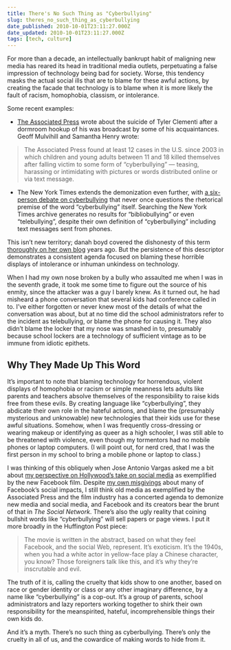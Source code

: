 ```yaml
---
title: There's No Such Thing as "Cyberbullying"
slug: theres_no_such_thing_as_cyberbullying
date_published: 2010-10-01T23:11:27.000Z
date_updated: 2010-10-01T23:11:27.000Z
tags: [tech, culture]
---
```


For more than a decade, an intellectually bankrupt habit of maligning new media has reared its head in traditional media outlets, perpetuating a false impression of technology being bad for society. Worse, this tendency masks the actual social ills that are to blame for these awful actions, by creating the facade that technology is to blame when it is more likely the fault of racism, homophobia, classism, or intolerance.

Some recent examples:

- [The Associated Press](http://www.google.com/hostednews/ap/article/ALeqM5i1iMYHMsNbOUJOaBvP10z2VkrP_AD9IIKPUO0) wrote about the suicide of Tyler Clementi after a dormroom hookup of his was broadcast by some of his acquaintances. Geoff Mulvihill and Samantha Henry wrote:

> The Associated Press found at least 12 cases in the U.S. since 2003 in which children and young adults between 11 and 18 killed themselves after falling victim to some form of “cyberbullying” — teasing, harassing or intimidating with pictures or words distributed online or via text message.

- The New York Times extends the demonization even further, with [a six-person debate on cyberbullying](http://www.nytimes.com/roomfordebate/2010/09/30/cyberbullying-and-a-students-suicide) that never once questions the rhetorical premise of the word “cyberbullying” itself. Searching the New York Times archive generates no results for “bibliobullying” or even “telebullying”, despite their own definition of “cyberbullying” including text messages sent from phones.

This isn’t new territory; danah boyd covered the dishonesty of this term [thoroughly on her own blog](http://www.zephoria.org/thoughts/archives/2007/04/07/cyberbullying.html) years ago. But the persistence of this descriptor demonstrates a consistent agenda focused on blaming these horrible displays of intolerance or inhuman unkindess on technology.

When I had my own nose broken by a bully who assaulted me when I was in the seventh grade, it took me some time to figure out the source of his enmity, since the attacker was a guy I barely knew. As it turned out, he had misheard a phone conversation that several kids had conference called in to. I’ve either forgotten or never knew most of the details of what the conversation was about, but at no time did the school administrators refer to the incident as telebullying, or blame the phone for causing it. They also didn’t blame the locker that my nose was smashed in to, presumably because school lockers are a technology of sufficient vintage as to be immune from idiotic epithets.

## Why They Made Up This Word

It’s important to note that blaming technology for horrendous, violent displays of homophobia or racism or simple meanness lets adults like parents and teachers absolve themselves of the responsibility to raise kids free from these evils. By creating language like “cyberbullying”, they abdicate their own role in the hateful actions, and blame the (presumably mysterious and unknowable) new technologies that their kids use for these awful situations. Somehow, when I was frequently cross-dressing or wearing makeup or identifying as queer as a high schooler, I was still able to be threatened with violence, even though my tormentors had no mobile phones or laptop computers. (I will point out, for nerd cred, that I was the first person in my school to bring a mobile phone or laptop to class.)

I was thinking of this obliquely when Jose Antonio Vargas asked me a bit about [my perspective on Hollywood’s take on social media](http://www.huffingtonpost.com/jose-antonio-vargas/the-social-network-hollyw_b_747233.html) as exemplified by the new Facebook film. Despite [my own misgivings](/2010/0913//the_facebook_reckoning-2010.html) about many of Facebook’s social impacts, I still think old media as exemplified by the Associated Press and the film industry has a concerted agenda to demonize new media and social media, and Facebook and its creators bear the brunt of that in *The Social Network*. There’s also the ugly reality that coining bullshit words like “cyberbullying” will sell papers or page views. I put it more broadly in the Huffington Post piece:

> The movie is written in the abstract, based on what they feel Facebook, and the social Web, represent. It’s exoticism. It’s the 1940s, when you had a white actor in yellow-face play a Chinese character, you know? Those foreigners talk like this, and it’s why they’re inscrutable and evil.

The truth of it is, calling the cruelty that kids show to one another, based on race or gender identity or class or any other imaginary difference, by a name like “cyberbullying” is a cop-out. It’s a group of parents, school administrators and lazy reporters working together to shirk their own responsibility for the meanspirited, hateful, incomprehensible things their own kids do.

And it’s a myth. There’s no such thing as cyberbullying. There’s only the cruelty in all of us, and the cowardice of making words to hide from it.
